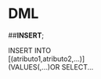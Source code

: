 # DML
##**INSERT**;<p>
INSERT INTO <nombre-de-la-tabla> <br>
  [(atributo1,atributo2,...)] <br>
  (VALUES(<valor1>,<valor2>...)OR SELECT...<br>
